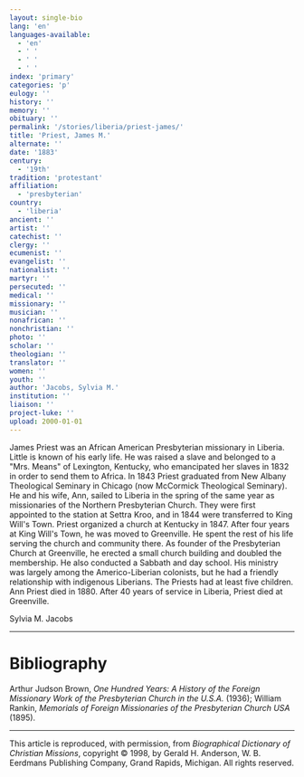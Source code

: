 ```yaml
---
layout: single-bio
lang: 'en'
languages-available:
  - 'en'
  - ' '
  - ' '
  - ' '
index: 'primary'
categories: 'p'
eulogy: ''
history: ''
memory: ''
obituary: ''
permalink: '/stories/liberia/priest-james/'
title: 'Priest, James M.'
alternate: ''
date: '1883'
century:
  - '19th'
tradition: 'protestant'
affiliation:
  - 'presbyterian'
country:
  - 'liberia'
ancient: ''
artist: ''
catechist: ''
clergy: ''
ecumenist: ''
evangelist: ''
nationalist: ''
martyr: ''
persecuted: ''
medical: ''
missionary: ''
musician: ''
nonafrican: ''
nonchristian: ''
photo: ''
scholar: ''
theologian: ''
translator: ''
women: ''
youth: ''
author: 'Jacobs, Sylvia M.'
institution: ''
liaison: ''
project-luke: ''
upload: 2000-01-01
---
```



James Priest was an African American Presbyterian missionary in Liberia. Little is known of his early life. He was raised a slave and belonged to a "Mrs. Means" of Lexington, Kentucky, who emancipated her slaves in 1832 in order to send them to Africa. In 1843 Priest graduated from New Albany Theological Seminary in Chicago (now McCormick Theological Seminary). He and his wife, Ann, sailed to Liberia in the spring of the same year as missionaries of the Northern Presbyterian Church. They were first appointed to the station at Settra Kroo, and in 1844 were transferred to King Will's Town. Priest organized a church at Kentucky in 1847. After four years at King Will's Town, he was moved to Greenville. He spent the rest of his life serving the church and community there. As founder of the Presbyterian Church at Greenville, he erected a small church building and doubled the membership. He also conducted a Sabbath and day school. His ministry was largely among the Americo-Liberian colonists, but he had a friendly relationship with indigenous Liberians. The Priests had at least five children. Ann Priest died in 1880. After 40 years of service in Liberia, Priest died at Greenville.

Sylvia M. Jacobs

---

# Bibliography

Arthur Judson Brown, *One Hundred Years: A History of the Foreign Missionary Work of the Presbyterian Church in the U.S.A.* (1936); William Rankin, *Memorials of Foreign Missionaries of the Presbyterian Church USA* (1895).

---

This article is reproduced, with permission, from *Biographical Dictionary of Christian Missions*, copyright © 1998, by Gerald H. Anderson, W. B. Eerdmans Publishing Company, Grand Rapids, Michigan. All rights reserved.